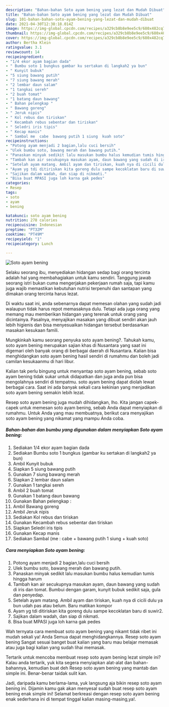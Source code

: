 ```yaml
---
description: "Bahan-bahan Soto ayam bening yang lezat dan Mudah Dibuat"
title: "Bahan-bahan Soto ayam bening yang lezat dan Mudah Dibuat"
slug: 101-bahan-bahan-soto-ayam-bening-yang-lezat-dan-mudah-dibuat
date: 2021-04-30T12:38:18.014Z
image: https://img-global.cpcdn.com/recipes/a329cb8b8e9ee5c9/680x482cq70/soto-ayam-bening-foto-resep-utama.jpg
thumbnail: https://img-global.cpcdn.com/recipes/a329cb8b8e9ee5c9/680x482cq70/soto-ayam-bening-foto-resep-utama.jpg
cover: https://img-global.cpcdn.com/recipes/a329cb8b8e9ee5c9/680x482cq70/soto-ayam-bening-foto-resep-utama.jpg
author: Bertha Klein
ratingvalue: 3.1
reviewcount: 14
recipeingredient:
- "1/4 ekor ayam bagian dada"
- " Bumbu soto 1 bungkus gambar ku sertakan di langkah2 ya bun"
- " Kunyit bubuk"
- "5 siung bawang putih"
- "7 siung bawang merah"
- "2 lembar daun salam"
- "1 tangkai sereh"
- "2 buah tomat"
- "1 batang daun bawang"
- " Bahan pelengkap "
- " Bawang goreng"
- " Jeruk nipis"
- " Kol rebus dan tiriskan"
- " Kecambah rebus sebentar dan tiriskan"
- " Seledri iris tipis"
- " Kecap manis"
- " Sambal me  cabe  bawang putih 1 siung  kuah soto"
recipeinstructions:
- "Potong ayam menjadi 2 bagian,lalu cuci bersih"
- "Ulek bumbu soto, bawang merah dan bawang putih."
- "Panaskan minyak sedikit lalu masukan bumbu halus kemudian tumis hingga harum"
- "Tambah kan air secukupnya masukan ayam, daun bawang yang sudah di iris dan tomat. Bumbui dengan garam, kunyit bubuk sedikit saja, gula dan penyedap."
- "Setelah ayam matang. Ambil ayam dan tiriskan, kuah nya di cicili dulu ya bun udah pas atau belum. Baru matikan kompor"
- "Ayam yg tdi ditiriskan kita goreng dulu sampe kecoklatan baru di suwir2."
- "Sajikan dalam wadah, dan siap di nikmati."
- "Bisa buat MPASI juga loh karna gak pedes"
categories:
- Resep
tags:
- soto
- ayam
- bening

katakunci: soto ayam bening 
nutrition: 278 calories
recipecuisine: Indonesian
preptime: "PT32M"
cooktime: "PT49M"
recipeyield: "1"
recipecategory: Lunch

---
```



![Soto ayam bening](https://img-global.cpcdn.com/recipes/a329cb8b8e9ee5c9/680x482cq70/soto-ayam-bening-foto-resep-utama.jpg)

Selaku seorang ibu, menyediakan hidangan sedap bagi orang tercinta adalah hal yang membahagiakan untuk kamu sendiri. Tanggung jawab seorang istri bukan cuma mengerjakan pekerjaan rumah saja, tapi kamu juga wajib memastikan kebutuhan nutrisi terpenuhi dan santapan yang dimakan orang tercinta harus lezat.

Di waktu  saat ini, anda sebenarnya dapat memesan olahan yang sudah jadi walaupun tidak harus repot memasaknya dulu. Tetapi ada juga orang yang memang mau memberikan hidangan yang terenak untuk orang yang dicintainya. Pasalnya, menyajikan masakan yang dibuat sendiri akan jauh lebih higienis dan bisa menyesuaikan hidangan tersebut berdasarkan masakan kesukaan famili. 



Mungkinkah kamu seorang penyuka soto ayam bening?. Tahukah kamu, soto ayam bening merupakan sajian khas di Nusantara yang saat ini digemari oleh banyak orang di berbagai daerah di Nusantara. Kalian bisa menghidangkan soto ayam bening hasil sendiri di rumahmu dan boleh jadi camilan kesukaanmu di hari libur.

Kalian tak perlu bingung untuk menyantap soto ayam bening, sebab soto ayam bening tidak sukar untuk didapatkan dan juga anda pun bisa mengolahnya sendiri di tempatmu. soto ayam bening dapat diolah lewat berbagai cara. Saat ini ada banyak sekali cara kekinian yang menjadikan soto ayam bening semakin lebih lezat.

Resep soto ayam bening juga mudah dihidangkan, lho. Kita jangan capek-capek untuk memesan soto ayam bening, sebab Anda dapat menyiapkan di rumahmu. Untuk Anda yang mau membuatnya, berikut cara menyajikan soto ayam bening yang nikamat yang mampu Anda coba.

<!--inarticleads1-->

##### Bahan-bahan dan bumbu yang digunakan dalam menyiapkan Soto ayam bening:

1. Sediakan 1/4 ekor ayam bagian dada
1. Sediakan  Bumbu soto 1 bungkus (gambar ku sertakan di langkah2 ya bun)
1. Ambil  Kunyit bubuk
1. Siapkan 5 siung bawang putih
1. Gunakan 7 siung bawang merah
1. Siapkan 2 lembar daun salam
1. Gunakan 1 tangkai sereh
1. Ambil 2 buah tomat
1. Gunakan 1 batang daun bawang
1. Gunakan  Bahan pelengkap :
1. Ambil  Bawang goreng
1. Ambil  Jeruk nipis
1. Sediakan  Kol rebus dan tiriskan
1. Gunakan  Kecambah rebus sebentar dan tiriskan
1. Siapkan  Seledri iris tipis
1. Gunakan  Kecap manis
1. Sediakan  Sambal (me : cabe + bawang putih 1 siung + kuah soto)




<!--inarticleads2-->

##### Cara menyiapkan Soto ayam bening:

1. Potong ayam menjadi 2 bagian,lalu cuci bersih
1. Ulek bumbu soto, bawang merah dan bawang putih.
1. Panaskan minyak sedikit lalu masukan bumbu halus kemudian tumis hingga harum
1. Tambah kan air secukupnya masukan ayam, daun bawang yang sudah di iris dan tomat. Bumbui dengan garam, kunyit bubuk sedikit saja, gula dan penyedap.
1. Setelah ayam matang. Ambil ayam dan tiriskan, kuah nya di cicili dulu ya bun udah pas atau belum. Baru matikan kompor
1. Ayam yg tdi ditiriskan kita goreng dulu sampe kecoklatan baru di suwir2.
1. Sajikan dalam wadah, dan siap di nikmati.
1. Bisa buat MPASI juga loh karna gak pedes




Wah ternyata cara membuat soto ayam bening yang nikamt tidak ribet ini mudah sekali ya! Anda Semua dapat menghidangkannya. Resep soto ayam bening Sangat sesuai banget buat kalian yang baru mau belajar memasak atau juga bagi kalian yang sudah lihai memasak.

Tertarik untuk mencoba membuat resep soto ayam bening lezat simple ini? Kalau anda tertarik, yuk kita segera menyiapkan alat-alat dan bahan-bahannya, kemudian buat deh Resep soto ayam bening yang mantab dan simple ini. Benar-benar taidak sulit kan. 

Jadi, daripada kamu berlama-lama, yuk langsung aja bikin resep soto ayam bening ini. Dijamin kamu gak akan menyesal sudah buat resep soto ayam bening enak simple ini! Selamat berkreasi dengan resep soto ayam bening enak sederhana ini di tempat tinggal kalian masing-masing,ya!.

